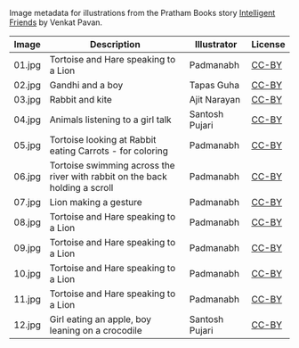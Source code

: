 Image metadata for illustrations from the Pratham Books story [Intelligent Friends](https://storyweaver.org.in/stories/3093-intelligent-friends) by Venkat Pavan.

Image | Description | Illustrator | License
----- | ----------- | ----------- | -------
01.jpg | Tortoise and Hare speaking to a Lion | Padmanabh | [CC-BY](https://creativecommons.org/licenses/by/4.0/)
02.jpg | Gandhi and a boy | Tapas Guha | [CC-BY](https://creativecommons.org/licenses/by/4.0/)
03.jpg | Rabbit and kite | Ajit Narayan | [CC-BY](https://creativecommons.org/licenses/by/4.0/)
04.jpg | Animals listening to a girl talk | Santosh Pujari | [CC-BY](https://creativecommons.org/licenses/by/4.0/)
05.jpg | Tortoise looking at Rabbit eating Carrots - for coloring | Padmanabh | [CC-BY](https://creativecommons.org/licenses/by/4.0/)
06.jpg | Tortoise swimming across the river with rabbit on the back holding a scroll | Padmanabh | [CC-BY](https://creativecommons.org/licenses/by/4.0/)
07.jpg | Lion making a gesture | Padmanabh | [CC-BY](https://creativecommons.org/licenses/by/4.0/)
08.jpg | Tortoise and Hare speaking to a Lion | Padmanabh | [CC-BY](https://creativecommons.org/licenses/by/4.0/)
09.jpg | Tortoise and Hare speaking to a Lion | Padmanabh | [CC-BY](https://creativecommons.org/licenses/by/4.0/)
10.jpg | Tortoise and Hare speaking to a Lion | Padmanabh | [CC-BY](https://creativecommons.org/licenses/by/4.0/)
11.jpg | Tortoise and Hare speaking to a Lion | Padmanabh | [CC-BY](https://creativecommons.org/licenses/by/4.0/)
12.jpg | Girl eating an apple, boy leaning on a crocodile | Santosh Pujari | [CC-BY](https://creativecommons.org/licenses/by/4.0/)
